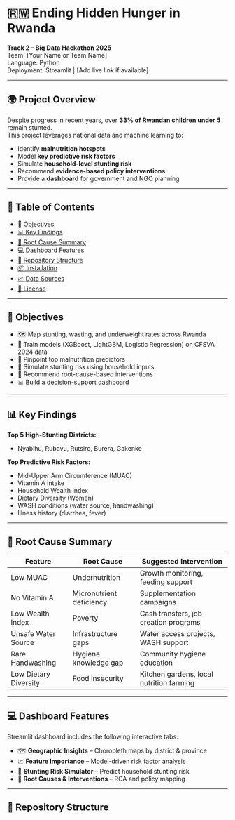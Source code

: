 # 🇷🇼 Ending Hidden Hunger in Rwanda

**Track 2 – Big Data Hackathon 2025**  
Team: [Your Name or Team Name]  
Language: Python  
Deployment: Streamlit | [Add live link if available]

---

## 🌍 Project Overview

Despite progress in recent years, over **33% of Rwandan children under 5** remain stunted.  
This project leverages national data and machine learning to:

- Identify **malnutrition hotspots**
- Model **key predictive risk factors**
- Simulate **household-level stunting risk**
- Recommend **evidence-based policy interventions**
- Provide a **dashboard** for government and NGO planning

---

## 🧭 Table of Contents

- [🎯 Objectives](#🎯-objectives)
- [📊 Key Findings](#📊-key-findings)
- [🧠 Root Cause Summary](#🧠-root-cause-summary)
- [💻 Dashboard Features](#💻-dashboard-features)
- [📂 Repository Structure](#📂-repository-structure)
- [📦 Installation](#📦-installation)
- [📈 Data Sources](#📈-data-sources)
- [📝 License](#📝-license)

---

## 🎯 Objectives

- 🗺️ Map stunting, wasting, and underweight rates across Rwanda
- 🤖 Train models (XGBoost, LightGBM, Logistic Regression) on CFSVA 2024 data
- 📍 Pinpoint top malnutrition predictors
- 🧠 Simulate stunting risk using household inputs
- 🧩 Recommend root-cause-based interventions
- 📊 Build a decision-support dashboard

---

## 📊 Key Findings

**Top 5 High-Stunting Districts:**

- Nyabihu, Rubavu, Rutsiro, Burera, Gakenke

**Top Predictive Risk Factors:**

- Mid-Upper Arm Circumference (MUAC)
- Vitamin A intake
- Household Wealth Index
- Dietary Diversity (Women)
- WASH conditions (water source, handwashing)
- Illness history (diarrhea, fever)

---

## 🧠 Root Cause Summary

| Feature               | Root Cause                  | Suggested Intervention                    |
|----------------------|-----------------------------|-------------------------------------------|
| Low MUAC             | Undernutrition              | Growth monitoring, feeding support        |
| No Vitamin A         | Micronutrient deficiency    | Supplementation campaigns                 |
| Low Wealth Index     | Poverty                     | Cash transfers, job creation programs     |
| Unsafe Water Source  | Infrastructure gaps         | Water access projects, WASH support       |
| Rare Handwashing     | Hygiene knowledge gap       | Community hygiene education               |
| Low Dietary Diversity| Food insecurity             | Kitchen gardens, local nutrition farming  |

---

## 💻 Dashboard Features

Streamlit dashboard includes the following interactive tabs:

- 🗺️ **Geographic Insights** – Choropleth maps by district & province
- 📈 **Feature Importance** – Model-driven risk factor analysis
- 🧠 **Stunting Risk Simulator** – Predict household stunting risk
- 🧩 **Root Causes & Interventions** – RCA and policy mapping

---

## 📂 Repository Structure

